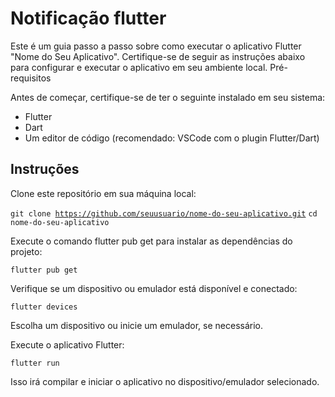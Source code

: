 <h1>Notificação flutter</h1>

<p>Este é um guia passo a passo sobre como executar o aplicativo Flutter "Nome do Seu Aplicativo". Certifique-se de seguir as instruções abaixo para configurar e executar o aplicativo em seu ambiente local.
Pré-requisitos</p>

<p>Antes de começar, certifique-se de ter o seguinte instalado em seu sistema:</p>

<ul>
    <li>Flutter</li>
    <li>Dart</li>
    <li>Um editor de código (recomendado: VSCode com o plugin Flutter/Dart)</li>
</ul>

<h2>Instruções</h2>

<p>Clone este repositório em sua máquina local:</p>

<code>git clone https://github.com/seuusuario/nome-do-seu-aplicativo.git</code>
<code>cd nome-do-seu-aplicativo</code>

<p>Execute o comando flutter pub get para instalar as dependências do projeto:</p>

<code>flutter pub get</code>

<p>Verifique se um dispositivo ou emulador está disponível e conectado:</p>

<code>flutter devices</code>

<p>Escolha um dispositivo ou inicie um emulador, se necessário.</p>

<p>Execute o aplicativo Flutter:</p>

<code>flutter run</code>

Isso irá compilar e iniciar o aplicativo no dispositivo/emulador selecionado.
